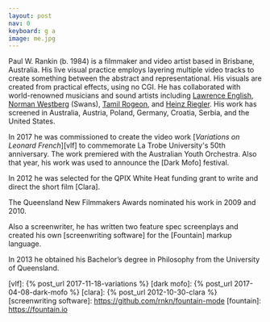 ```yaml
---
layout: post
nav: 0
keyboard: g a
image: me.jpg
---
```

Paul W. Rankin (b. 1984) is a filmmaker and video artist based in Brisbane,
Australia. His live visual practice employs layering multiple video tracks to
create something between the abstract and representational. His visuals are
created from practical effects, using no CGI. He has collaborated with
world-renowned musicians and sound artists including [Lawrence English], [Norman
Westberg] (Swans), [Tamil Rogeon], and [Heinz Riegler]. His work has screened in
Australia, Austria, Poland, Germany, Croatia, Serbia, and the United States.

In 2017 he was commissioned to create the video work [_Variations on Leonard French_][vlf]
to commemorate La Trobe University's 50th anniversary. The work premiered with
the Australian Youth Orchestra. Also that year, his work was used to announce
the [Dark Mofo] festival.

In 2012 he was selected for the QPIX White Heat funding grant to write and
direct the short film [Clara].

The Queensland New Filmmakers Awards nominated his work in 2009 and 2010.

Also a screenwriter, he has written two feature spec screenplays and created his
own [screenwriting software] for the [Fountain] markup language.

In 2013 he obtained his Bachelor’s degree in Philosophy from the University of
Queensland.

[lawrence english]: http://www.lawrenceenglish.com
[norman westberg]: http://normanwestberg.com
[tamil rogeon]: http://www.tamilrogeon.com
[heinz riegler]: http://heinzriegler.com
[vlf]: {% post_url 2017-11-18-variations %}
[dark mofo]: {% post_url 2017-04-08-dark-mofo %}
[clara]: {% post_url 2012-10-30-clara %}
[screenwriting software]: https://github.com/rnkn/fountain-mode
[fountain]: https://fountain.io
